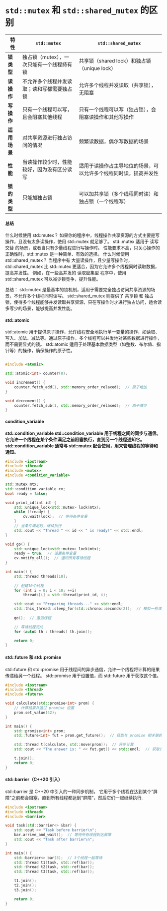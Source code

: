 # `std::mutex` 和 `std::shared_mutex` 的区别

| 特性       | `std::mutex`                                | `std::shared_mutex`                           |
|------------|--------------------------------------------|----------------------------------------------|
| **锁类型**  | 独占锁（mutex），一次只能有一个线程持有锁 | 共享锁（shared lock）和独占锁（unique lock） |
| **读操作**  | 不允许多个线程并发读取；读和写都需要独占锁 | 允许多个线程并发读取（共享锁），无阻塞    |
| **写操作**  | 只有一个线程可以写，且会阻塞其他线程     | 只有一个线程可以写（独占锁），会阻塞读操作和其他写操作 |
| **适用场景**| 对共享资源进行独占访问的情况             | 频繁读数据，偶尔写数据的场景               |
| **性能**    | 当读操作较少时，性能较好，因为没有区分读写  | 适用于读操作占主导地位的场景，可以允许多个线程同时读，提高并发性 |
| **锁的类型**| 只能加独占锁                              | 可以加共享锁（多个线程同时读）和独占锁（一个线程写） |


#### 总结
什么时候使用 std::mutex？
如果你的程序中，线程操作共享资源的方式主要是写操作，且没有太多读操作，使用 std::mutex 就足够了。
std::mutex 适用于 读写交替 的场景，或者当只有少量线程进行写操作时。
性能要求不高，只关心操作的正确性时，std::mutex 是一种简单、有效的选择。
什么时候使用 std::shared_mutex？
当程序中有 大量读操作，且少量写操作时，std::shared_mutex 比 std::mutex 更适合，因为它允许多个线程同时读取数据，提高并发性。
例如，在一些高并发的 读取密集型 程序中，使用 std::shared_mutex 可以减少锁竞争，提升性能。

总结：
std::mutex 是最基本的锁机制，适用于需要完全独占访问共享资源的场景，不允许多个线程同时读写。
std::shared_mutex 则提供了 共享锁 和 独占锁，使得多个线程能够并发读取共享资源，只在写操作时才进行独占访问，适合读多写少的场景，能够提高并发性能。


#### std::atomic

std::atomic 用于提供原子操作，允许线程安全地执行单一变量的操作，如读取、写入、加法、减法等。通过原子操作，多个线程可以并发地对某些数据进行操作，而不需要显式的锁。
std::atomic 适用于处理基本数据类型（如整数、布尔值、指针等）的操作，确保操作的原子性。

```cpp

#include <atomic>

std::atomic<int> counter(0);

void increment() {
    counter.fetch_add(1, std::memory_order_relaxed);  // 原子增加
}

void decrement() {
    counter.fetch_sub(1, std::memory_order_relaxed);  // 原子减少
}


```

#### condition_variable

**std::condition_variable
std::condition_variable 用于线程之间的同步与通信。它允许一个线程在某个条件满足之前阻塞执行，直到另一个线程通知它。
std::condition_variable 通常与 std::mutex 配合使用，用来管理线程的等待和通知。**

```cpp
#include <iostream>
#include <thread>
#include <mutex>
#include <condition_variable>

std::mutex mtx;
std::condition_variable cv;
bool ready = false;

void print_id(int id) {
    std::unique_lock<std::mutex> lock(mtx);
    while (!ready) {
        cv.wait(lock);  // 等待条件变量
    }
    // 当条件满足时，继续执行
    std::cout << "Thread " << id << " is ready!" << std::endl;
}

void go() {
    std::unique_lock<std::mutex> lock(mtx);
    ready = true;  // 设置条件变量
    cv.notify_all();  // 通知所有等待线程
}

int main() {
    std::thread threads[10];
    
    // 创建10个线程
    for (int i = 0; i < 10; ++i)
        threads[i] = std::thread(print_id, i);

    std::cout << "Preparing threads..." << std::endl;
    std::this_thread::sleep_for(std::chrono::seconds(2));  // 模拟一些准备工作
    
    go();  // 激活线程

    // 等待线程完成
    for (auto& th : threads) th.join();

    return 0;
}
```


#### std::future 和 std::promise

std::future 和 std::promise 用于线程间的异步通信，允许一个线程将计算的结果传递给另一个线程。
std::promise 用于设置值，而 std::future 用于获取这个值。

```cpp
#include <iostream>
#include <thread>
#include <future>

void calculate(std::promise<int> prom) {
    // 计算结果并通过 promise 设置
    prom.set_value(42);
}

int main() {
    std::promise<int> prom;
    std::future<int> fut = prom.get_future();  // 获取与 promise 相关联的 future

    std::thread t(calculate, std::move(prom));  // 异步计算
    std::cout << "The answer is: " << fut.get() << std::endl;  // 获取计算结果

    t.join();
    return 0;
}

```

#### std::barrier（C++20 引入）

std::barrier 是 C++20 中引入的一种同步机制，
它用于多个线程在达到某个“屏障”之前都会阻塞，直到所有线程都达到“屏障”，然后它们一起继续执行.

```cpp
#include <iostream>
#include <thread>
#include <barrier>

void task(std::barrier<> &bar) {
    std::cout << "Task before barrier\n";
    bar.arrive_and_wait();  // 等待所有线程到达屏障
    std::cout << "Task after barrier\n";
}

int main() {
    std::barrier<> bar(3);  // 3个线程一起等待
    std::thread t1(task, std::ref(bar));
    std::thread t2(task, std::ref(bar));
    std::thread t3(task, std::ref(bar));

    t1.join();
    t2.join();
    t3.join();

    return 0;
}

```
